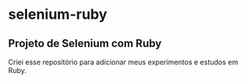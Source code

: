 # selenium-ruby #

## Projeto de Selenium com Ruby

Criei esse repositório para adicionar meus experimentos e estudos em Ruby.